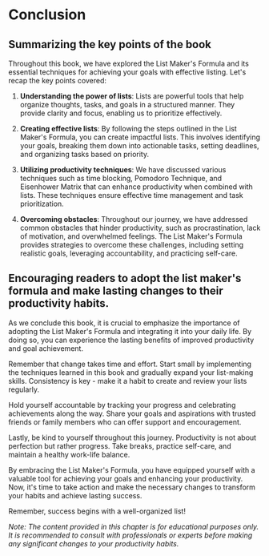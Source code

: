 # Conclusion

Summarizing the key points of the book
--------------------------------------

Throughout this book, we have explored the List Maker's Formula and its essential techniques for achieving your goals with effective listing. Let's recap the key points covered:

1. **Understanding the power of lists**: Lists are powerful tools that help organize thoughts, tasks, and goals in a structured manner. They provide clarity and focus, enabling us to prioritize effectively.

2. **Creating effective lists**: By following the steps outlined in the List Maker's Formula, you can create impactful lists. This involves identifying your goals, breaking them down into actionable tasks, setting deadlines, and organizing tasks based on priority.

3. **Utilizing productivity techniques**: We have discussed various techniques such as time blocking, Pomodoro Technique, and Eisenhower Matrix that can enhance productivity when combined with lists. These techniques ensure effective time management and task prioritization.

4. **Overcoming obstacles**: Throughout our journey, we have addressed common obstacles that hinder productivity, such as procrastination, lack of motivation, and overwhelmed feelings. The List Maker's Formula provides strategies to overcome these challenges, including setting realistic goals, leveraging accountability, and practicing self-care.

Encouraging readers to adopt the list maker's formula and make lasting changes to their productivity habits.
------------------------------------------------------------------------------------------------------------

As we conclude this book, it is crucial to emphasize the importance of adopting the List Maker's Formula and integrating it into your daily life. By doing so, you can experience the lasting benefits of improved productivity and goal achievement.

Remember that change takes time and effort. Start small by implementing the techniques learned in this book and gradually expand your list-making skills. Consistency is key - make it a habit to create and review your lists regularly.

Hold yourself accountable by tracking your progress and celebrating achievements along the way. Share your goals and aspirations with trusted friends or family members who can offer support and encouragement.

Lastly, be kind to yourself throughout this journey. Productivity is not about perfection but rather progress. Take breaks, practice self-care, and maintain a healthy work-life balance.

By embracing the List Maker's Formula, you have equipped yourself with a valuable tool for achieving your goals and enhancing your productivity. Now, it's time to take action and make the necessary changes to transform your habits and achieve lasting success.

Remember, success begins with a well-organized list!

*Note: The content provided in this chapter is for educational purposes only. It is recommended to consult with professionals or experts before making any significant changes to your productivity habits.*